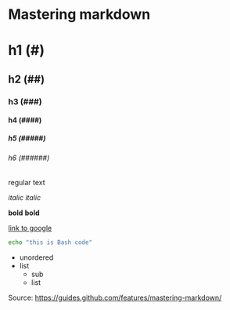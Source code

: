 # Mastering markdown

# h1 (#)
## h2 (##)
### h3 (###)
#### h4 (####)
##### h5 (#####)
###### h6 (######)

regular text

*italic*
_italic_

**bold**
__bold__

[link to google](http://google.com)

```bash
echo "this is Bash code"
```

* unordered
* list
  * sub
  * list



Source: https://guides.github.com/features/mastering-markdown/
